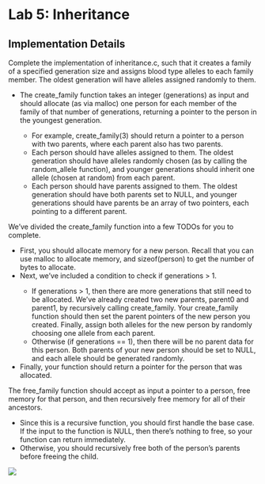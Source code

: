 <h1>Lab 5: Inheritance</h1>

<h2>Implementation Details</h2>
<p>Complete the implementation of inheritance.c, such that it creates a family of a specified generation size and assigns blood type alleles to each family member. The oldest generation will have alleles assigned randomly to them.</p>
<ul>
  <li>The create_family function takes an integer (generations) as input and should allocate (as via malloc) one person for each member of the family of that number of generations, returning a pointer to the person in the youngest generation.</li>
  <ul>
    <li>For example, create_family(3) should return a pointer to a person with two parents, where each parent also has two parents.</li>
    <li>Each person should have alleles assigned to them. The oldest generation should have alleles randomly chosen (as by calling the random_allele function), and younger generations should inherit one allele (chosen at random) from each parent.</li>
    <li>Each person should have parents assigned to them. The oldest generation should have both parents set to NULL, and younger generations should have parents be an array of two pointers, each pointing to a different parent.</li>    
  </ul>
</ul>
<p>We’ve divided the create_family function into a few TODOs for you to complete.</p>
<ul>
  <li>First, you should allocate memory for a new person. Recall that you can use malloc to allocate memory, and sizeof(person) to get the number of bytes to allocate.</li>
  <li>Next, we’ve included a condition to check if generations > 1.</li>
  <ul>
    <li>If generations > 1, then there are more generations that still need to be allocated. We’ve already created two new parents, parent0 and parent1, by recursively calling create_family. Your create_family function should then set the parent pointers of the new person you created. Finally, assign both alleles for the new person by randomly choosing one allele from each parent.</li>
        <li>Otherwise (if generations == 1), then there will be no parent data for this person. Both parents of your new person should be set to NULL, and each allele should be generated randomly.</li>
  </ul>
  <li>Finally, your function should return a pointer for the person that was allocated.</li>
</ul>
<p>The free_family function should accept as input a pointer to a person, free memory for that person, and then recursively free memory for all of their ancestors.</p>
<ul>
  <li>Since this is a recursive function, you should first handle the base case. If the input to the function is NULL, then there’s nothing to free, so your function can return immediately.</li>
  <li>Otherwise, you should recursively free both of the person’s parents before freeing the child.</li>
</ul>
<img src="assets/inheritance.png">
